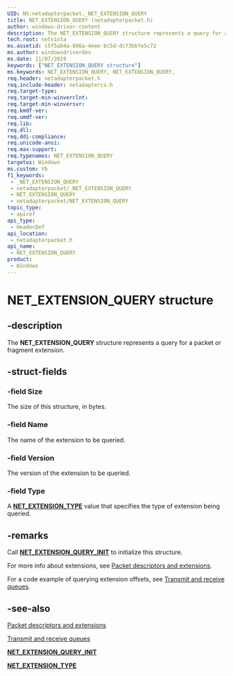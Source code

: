 ```yaml
---
UID: NS:netadapterpacket._NET_EXTENSION_QUERY
title: NET_EXTENSION_QUERY (netadapterpacket.h)
author: windows-driver-content
description: The NET_EXTENSION_QUERY structure represents a query for a packet or fragment extension.
tech.root: netvista
ms.assetid: c5f5ab4a-886a-4eee-bc5d-dc73bbfe5c72
ms.author: windowsdriverdev
ms.date: 11/07/2019
keywords: ["NET_EXTENSION_QUERY structure"]
ms.keywords: NET_EXTENSION_QUERY, NET_EXTENSION_QUERY,
req.header: netadapterpacket.h
req.include-header: netadaptercx.h 
req.target-type: 
req.target-min-winverclnt: 
req.target-min-winversvr: 
req.kmdf-ver: 
req.umdf-ver: 
req.lib: 
req.dll: 
req.ddi-compliance: 
req.unicode-ansi: 
req.max-support: 
req.typenames: NET_EXTENSION_QUERY
targetos: Windows
ms.custom: Vb
f1_keywords:
 - _NET_EXTENSION_QUERY
 - netadapterpacket/_NET_EXTENSION_QUERY
 - NET_EXTENSION_QUERY
 - netadapterpacket/NET_EXTENSION_QUERY
topic_type:
 - apiref
api_type:
 - HeaderDef
api_location:
 - netadapterpacket.h
api_name:
 - NET_EXTENSION_QUERY
product:
 - Windows
---
```


# NET_EXTENSION_QUERY structure


## -description

The **NET_EXTENSION_QUERY** structure represents a query for a packet or fragment extension.

## -struct-fields

### -field Size

The size of this structure, in bytes.

### -field Name

The name of the extension to be queried.

### -field Version

The version of the extension to be queried.

### -field Type

A [**NET_EXTENSION_TYPE**](../extension/ne-extension-_net_extension_type.md) value that specifies the type of extension being queried.

## -remarks

Call [**NET_EXTENSION_QUERY_INIT**](../netadapterpacket/nf-netadapterpacket-net_extension_query_init.md) to initialize this structure.

For more info about extensions, see [Packet descriptors and extensions](/windows-hardware/drivers/netcx/packet-descriptors-and-extensions). 

For a code example of querying extension offsets, see [Transmit and receive queues](/windows-hardware/drivers/netcx/transmit-and-receive-queues).

## -see-also

[Packet descriptors and extensions](/windows-hardware/drivers/netcx/packet-descriptors-and-extensions)

[Transmit and receive queues](/windows-hardware/drivers/netcx/transmit-and-receive-queues)

[**NET_EXTENSION_QUERY_INIT**](../netadapterpacket/nf-netadapterpacket-net_extension_query_init.md)

[**NET_EXTENSION_TYPE**](../extension/ne-extension-_net_extension_type.md)